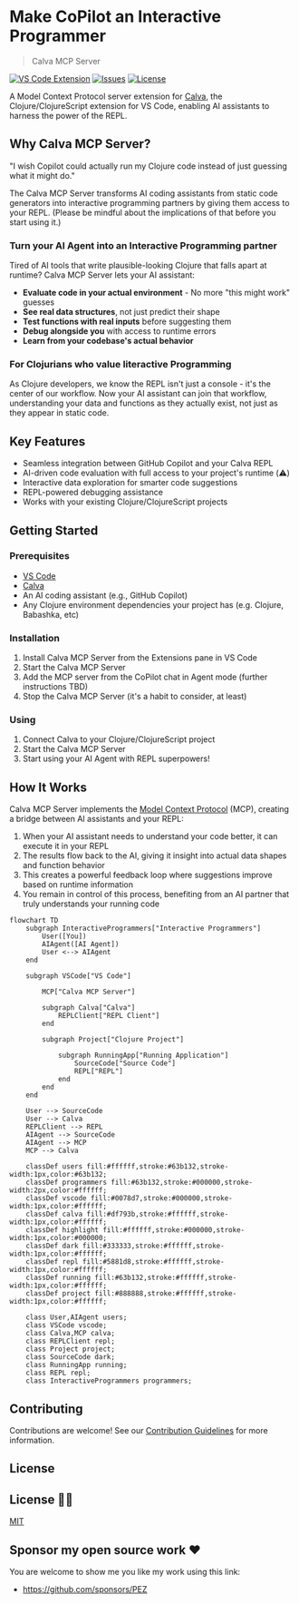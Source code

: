 # Make CoPilot an Interactive Programmer

> Calva MCP Server

[![VS Code Extension](https://img.shields.io/visual-studio-marketplace/v/betterthantomorrow.calva-mcp-server)](https://marketplace.visualstudio.com/items?itemName=betterthantomorrow.calva-mcp-server)
[![Issues](https://img.shields.io/github/issues/BetterThanTomorrow/calva-mcp-server)](https://github.com/BetterThanTomorrow/calva-mcp-server/issues)
[![License](https://img.shields.io/github/license/BetterThanTomorrow/calva-mcp-server)](https://github.com/BetterThanTomorrow/calva-mcp-server/blob/master/LICENSE.txt)

A Model Context Protocol server extension for [Calva](https://calva.io), the Clojure/ClojureScript extension for VS Code, enabling AI assistants to harness the power of the REPL.

## Why Calva MCP Server?

"I wish Copilot could actually run my Clojure code instead of just guessing what it might do."

The Calva MCP Server transforms AI coding assistants from static code generators into interactive programming partners by giving them access to your REPL. (Please be mindful about the implications of that before you start using it.)

### Turn your AI Agent into an Interactive Programming partner

Tired of AI tools that write plausible-looking Clojure that falls apart at runtime? Calva MCP Server lets your AI assistant:

- **Evaluate code in your actual environment** - No more "this might work" guesses
- **See real data structures**, not just predict their shape
- **Test functions with real inputs** before suggesting them
- **Debug alongside you** with access to runtime errors
- **Learn from your codebase's actual behavior**

### For Clojurians who value Iiteractive Programming

As Clojure developers, we know the REPL isn't just a console - it's the center of our workflow. Now your AI assistant can join that workflow, understanding your data and functions as they actually exist, not just as they appear in static code.

## Key Features

- Seamless integration between GitHub Copilot and your Calva REPL
- AI-driven code evaluation with full access to your project's runtime (⚠️)
- Interactive data exploration for smarter code suggestions
- REPL-powered debugging assistance
- Works with your existing Clojure/ClojureScript projects

## Getting Started

### Prerequisites

- [VS Code](https://code.visualstudio.com/)
- [Calva](https://marketplace.visualstudio.com/items?itemName=betterthantomorrow.calva)
- An AI coding assistant (e.g., GitHub Copilot)
- Any Clojure environment dependencies your project has (e.g. Clojure, Babashka, etc)

### Installation

1. Install Calva MCP Server from the Extensions pane in VS Code
1. Start the Calva MCP Server
1. Add the MCP server from the CoPilot chat in Agent mode (further instructions TBD)
1. Stop the Calva MCP Server (it's a habit to consider, at least)

### Using

1. Connect Calva to your Clojure/ClojureScript project
1. Start the Calva MCP Server
3. Start using your AI Agent with REPL superpowers!

## How It Works

Calva MCP Server implements the [Model Context Protocol](https://modelcontextprotocol.io) (MCP), creating a bridge between AI assistants and your REPL:

1. When your AI assistant needs to understand your code better, it can execute it in your REPL
2. The results flow back to the AI, giving it insight into actual data shapes and function behavior
3. This creates a powerful feedback loop where suggestions improve based on runtime information
4. You remain in control of this process, benefiting from an AI partner that truly understands your running code

```mermaid
flowchart TD
    subgraph InteractiveProgrammers["Interactive Programmers"]
        User([You])
        AIAgent([AI Agent])
        User <--> AIAgent
    end

    subgraph VSCode["VS Code"]

        MCP["Calva MCP Server"]

        subgraph Calva["Calva"]
            REPLClient["REPL Client"]
        end

        subgraph Project["Clojure Project"]

            subgraph RunningApp["Running Application"]
                SourceCode["Source Code"]
                REPL["REPL"]
            end
        end
    end

    User --> SourceCode
    User --> Calva
    REPLClient --> REPL
    AIAgent --> SourceCode
    AIAgent --> MCP
    MCP --> Calva

    classDef users fill:#ffffff,stroke:#63b132,stroke-width:1px,color:#63b132;
    classDef programmers fill:#63b132,stroke:#000000,stroke-width:2px,color:#ffffff;
    classDef vscode fill:#0078d7,stroke:#000000,stroke-width:1px,color:#ffffff;
    classDef calva fill:#df793b,stroke:#ffffff,stroke-width:1px,color:#ffffff;
    classDef highlight fill:#ffffff,stroke:#000000,stroke-width:1px,color:#000000;
    classDef dark fill:#333333,stroke:#ffffff,stroke-width:1px,color:#ffffff;
    classDef repl fill:#5881d8,stroke:#ffffff,stroke-width:1px,color:#ffffff;
    classDef running fill:#63b132,stroke:#ffffff,stroke-width:1px,color:#ffffff;
    classDef project fill:#888888,stroke:#ffffff,stroke-width:1px,color:#ffffff;

    class User,AIAgent users;
    class VSCode vscode;
    class Calva,MCP calva;
    class REPLClient repl;
    class Project project;
    class SourceCode dark;
    class RunningApp running;
    class REPL repl;
    class InteractiveProgrammers programmers;
```

## Contributing

Contributions are welcome! See our [Contribution Guidelines](CONTRIBUTING.md) for more information.

## License


## License 🍻🗽

[MIT](LICENSE.txt)


## Sponsor my open source work ♥️

You are welcome to show me you like my work using this link:

* https://github.com/sponsors/PEZ